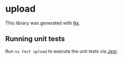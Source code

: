 # upload

This library was generated with [Nx](https://nx.dev).

## Running unit tests

Run `nx test upload` to execute the unit tests via [Jest](https://jestjs.io).
